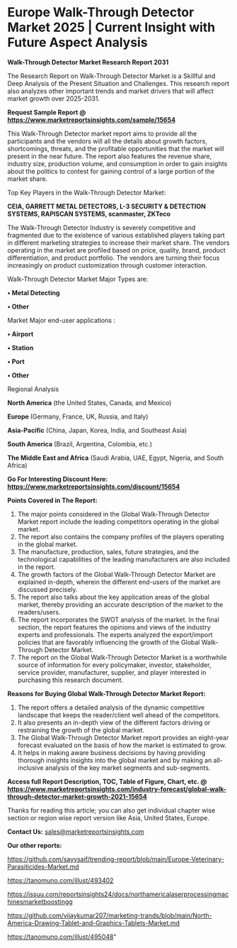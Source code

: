  # Europe Walk-Through Detector Market 2025 | Current Insight with Future Aspect Analysis

<strong>Walk-Through Detector Market Research Report 2031</strong>

The Research Report on Walk-Through Detector Market is a Skillful and Deep Analysis of the Present Situation and Challenges. This research report also analyzes other important trends and market drivers that will affect market growth over 2025-2031.

<strong>Request Sample Report @ <a href=https://www.marketreportsinsights.com/sample/15654>https://www.marketreportsinsights.com/sample/15654</a></strong>

This Walk-Through Detector market report aims to provide all the participants and the vendors will all the details about growth factors, shortcomings, threats, and the profitable opportunities that the market will present in the near future. The report also features the revenue share, industry size, production volume, and consumption in order to gain insights about the politics to contest for gaining control of a large portion of the market share.

Top Key Players in the Walk-Through Detector Market:

<strong>CEIA, GARRETT METAL DETECTORS, L-3 SECURITY & DETECTION SYSTEMS, RAPISCAN SYSTEMS, scanmaster, ZKTeco</strong>

The Walk-Through Detector Industry is severely competitive and fragmented due to the existence of various established players taking part in different marketing strategies to increase their market share. The vendors operating in the market are profiled based on price, quality, brand, product differentiation, and product portfolio. The vendors are turning their focus increasingly on product customization through customer interaction.

Walk-Through Detector Market Major Types are:

<strong>• Metal Detecting

• Other</strong>

Market Major end-user applications :

<strong>• Airport

• Station

• Port

• Other</strong>

Regional Analysis

</u><strong><b>North America</b></strong> (the United States, Canada, and Mexico)

<strong><b>Europe </b></strong>(Germany, France, UK, Russia, and Italy)

<strong><b>Asia-Pacific</b></strong> (China, Japan, Korea, India, and Southeast Asia)

<strong><b>South America</b></strong> (Brazil, Argentina, Colombia, etc.)

<strong><b>The Middle East and Africa</b></strong> (Saudi Arabia, UAE, Egypt, Nigeria, and South Africa)

<strong>Go For Interesting Discount Here: <a href=https://www.marketreportsinsights.com/discount/15654>https://www.marketreportsinsights.com/discount/15654</a></strong>

<strong>Points Covered in The Report:</strong>
<ol>
  <li>The major points considered in the Global Walk-Through Detector Market report include the leading competitors operating in the global market.</li>
  <li>The report also contains the company profiles of the players operating in the global market.</li>
  <li>The manufacture, production, sales, future strategies, and the technological capabilities of the leading manufacturers are also included in the report.</li>
  <li>The growth factors of the Global Walk-Through Detector Market are explained in-depth, wherein the different end-users of the market are discussed precisely.</li>
  <li>The report also talks about the key application areas of the global market, thereby providing an accurate description of the market to the readers/users.</li>
  <li>The report incorporates the SWOT analysis of the market. In the final section, the report features the opinions and views of the industry experts and professionals. The experts analyzed the export/import policies that are favorably influencing the growth of the Global Walk-Through Detector Market.</li>
  <li>The report on the Global Walk-Through Detector Market is a worthwhile source of information for every policymaker, investor, stakeholder, service provider, manufacturer, supplier, and player interested in purchasing this research document.</li>
</ol>
<strong>Reasons for Buying Global Walk-Through Detector Market Report:</strong>

<ol>
  <li>The report offers a detailed analysis of the dynamic competitive landscape that keeps the reader/client well ahead of the competitors.</li>
  <li>It also presents an in-depth view of the different factors driving or restraining the growth of the global market.</li>
  <li>The Global Walk-Through Detector Market report provides an eight-year forecast evaluated on the basis of how the market is estimated to grow.</li>
  <li>It helps in making aware business decisions by having providing thorough insights insights into the global market and by making an all-inclusive analysis of the key market segments and sub-segments.</li>
</ol>
<strong>Access full Report Description, TOC, Table of Figure, Chart, etc. @ <a href=https://www.marketreportsinsights.com/industry-forecast/global-walk-through-detector-market-growth-2021-15654>https://www.marketreportsinsights.com/industry-forecast/global-walk-through-detector-market-growth-2021-15654</a></strong>


Thanks for reading this article; you can also get individual chapter wise section or region wise report version like Asia, United States, Europe.

<strong>Contact Us:</strong>
sales@marketreportsinsights.com

<strong>Our other reports:</strong>

<a href=https://github.com/sayysaif/trending-report/blob/main/Europe-Veterinary-Parasiticides-Market.md>https://github.com/sayysaif/trending-report/blob/main/Europe-Veterinary-Parasiticides-Market.md</a>

<a href=https://tanomuno.com/illust/493402>https://tanomuno.com/illust/493402</a>

<a href=https://issuu.com/reportsinsights24/docs/northamericalaserprocessingmachinesmarketboostingg>https://issuu.com/reportsinsights24/docs/northamericalaserprocessingmachinesmarketboostingg</a>

<a href=https://github.com/vijaykumar207/marketing-trands/blob/main/North-America-Drawing-Tablet-and-Graphics-Tablets-Market.md>https://github.com/vijaykumar207/marketing-trands/blob/main/North-America-Drawing-Tablet-and-Graphics-Tablets-Market.md</a>

<a href=https://tanomuno.com/illust/495048>https://tanomuno.com/illust/495048</a>"
